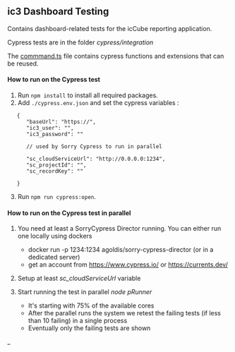 ## ic3 Dashboard Testing

Contains dashboard-related tests for the icCube reporting application.

Cypress tests are in the folder _cypress/integration_

The [commmand.ts](cypress/support/commands.ts) file contains cypress functions and extensions that can be reused.

#### How to run on the Cypress test

1. Run `npm install` to install all required packages.
2. Add `./cypress.env.json` and set the cypress variables :
``` 
   {
      "baseUrl": "https://",
      "ic3_user": "",
      "ic3_password": ""
      
      // used by Sorry Cypress to run in parallel
      
      "sc_cloudServiceUrl": "http://0.0.0.0:1234",
      "sc_projectId": "",
      "sc_recordKey": ""
      
   }
```

3. Run `npm run cypress:open`.

#### How to run on the Cypress test in parallel

1) You need at least a SorryCypress Director running. You can either run one locally using dockers

   - docker run -p 1234:1234 agoldis/sorry-cypress-director (or in a dedicated server)
   - get an account from https://www.cypress.io/ or https://currents.dev/

2) Setup at least *sc_cloudServiceUrl* variable

3) Start running the test in parallel *node pRunner*

   - It's starting with 75% of the available cores
   - After the parallel runs the system we retest the failing tests (if less than 10 failing) in a single process
   - Eventually only the failing tests are shown

_
